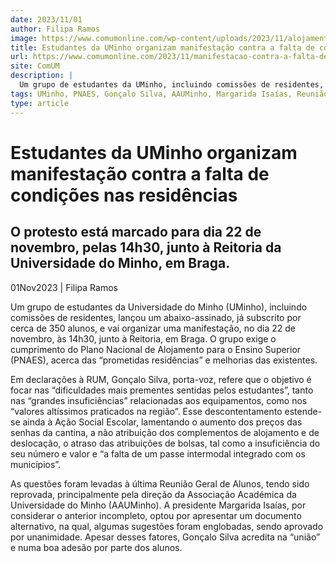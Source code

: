 ```yaml
---
date: 2023/11/01
author: Filipa Ramos
image: https://www.comumonline.com/wp-content/uploads/2023/11/alojamento.jpg
title: Estudantes da UMinho organizam manifestação contra a falta de condições nas residências
url: https://www.comumonline.com/2023/11/manifestacao-contra-a-falta-de-condicoes-nas-residencias/
site: ComUM
description: |
  Um grupo de estudantes da UMinho, incluindo comissões de residentes, lançou um abaixo-assinado e vai organizar uma manifestação.
tags: UMinho, PNAES, Gonçalo Silva, AAUMinho, Margarida Isaías, Reunião Geral de Alunos (RGA)
type: article
---
```



# Estudantes da UMinho organizam manifestação contra a falta de condições nas residências

## O protesto está marcado para dia 22 de novembro, pelas 14h30, junto à Reitoria da Universidade do Minho, em Braga.

01Nov2023 | Filipa Ramos

Um grupo de estudantes da Universidade do Minho (UMinho), incluindo comissões de residentes, lançou um abaixo-assinado, já subscrito por cerca de 350 alunos, e vai organizar uma manifestação, no dia 22 de novembro, às 14h30, junto à Reitoria, em Braga. O grupo exige o cumprimento do Plano Nacional de Alojamento para o Ensino Superior (PNAES), acerca das “prometidas residências” e melhorias das existentes.

Em declarações à RUM, Gonçalo Silva, porta-voz, refere que o objetivo é focar nas “dificuldades mais prementes sentidas pelos estudantes”, tanto nas “grandes insuficiências” relacionadas aos equipamentos, como nos “valores altíssimos praticados na região”. Esse descontentamento estende-se ainda à Ação Social Escolar, lamentando o aumento dos preços das senhas da cantina, a não atribuição dos complementos de alojamento e de deslocação, o atraso das atribuições de bolsas, tal como a insuficiência do seu número e valor e “a falta de um passe intermodal integrado com os municípios”.

As questões foram levadas à última Reunião Geral de Alunos, tendo sido reprovada, principalmente pela direção da Associação Académica da Universidade do Minho (AAUMinho). A presidente Margarida Isaías, por considerar o anterior incompleto, optou por apresentar um documento alternativo, na qual, algumas sugestões foram englobadas, sendo aprovado por unanimidade. Apesar desses fatores, Gonçalo Silva acredita na “união” e numa boa adesão por parte dos alunos.
